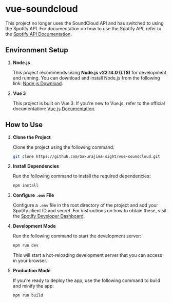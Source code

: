 # vue-soundcloud

This project no longer uses the SoundCloud API and has switched to using the Spotify API. For documentation on how to use the Spotify API, refer to the [Spotify API Documentation](https://developer.spotify.com/documentation/web-api/tutorials/getting-started).

## Environment Setup

1. **Node.js**

   This project recommends using **Node.js v22.14.0 (LTS)** for development and running. You can download and install Node.js from the following link: [Node.js Download](https://nodejs.org/zh-cn/download).

2. **Vue 3**

   This project is built on Vue 3. If you're new to Vue.js, refer to the official documentation: [Vue.js Documentation](https://cn.vuejs.org/).

## How to Use

1. **Clone the Project**

   Clone the project using the following command:

   ```sh
   git clone https://github.com/Sakurajima-sight/vue-soundcloud.git
   ```

2. **Install Dependencies**

   Run the following command to install the required dependencies:

   ```sh
   npm install
   ```

3. **Configure `.env` File**

   Configure a `.env` file in the root directory of the project and add your Spotify client ID and secret. For instructions on how to obtain these, visit the [Spotify Developer Dashboard](https://developer.spotify.com/dashboard).

4. **Development Mode**

   Run the following command to start the development server:

   ```sh
   npm run dev
   ```

   This will start a hot-reloading development server that you can access in your browser.

5. **Production Mode**

   If you're ready to deploy the app, use the following command to build and minify the app:

   ```sh
   npm run build
   ```
